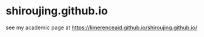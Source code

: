 # shiroujing.github.io
see my academic page at https://limerenceaid.github.io/shiroujing.github.io/
